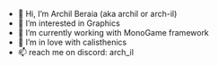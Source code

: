 - 👋 Hi, I’m Archil Beraia (aka archil or arch-il)
- 👀 I’m interested in Graphics
- 🌱 I’m currently working with MonoGame framework
- 💖 I’m in love with calisthenics
- 📫 reach me on discord: arch_il
